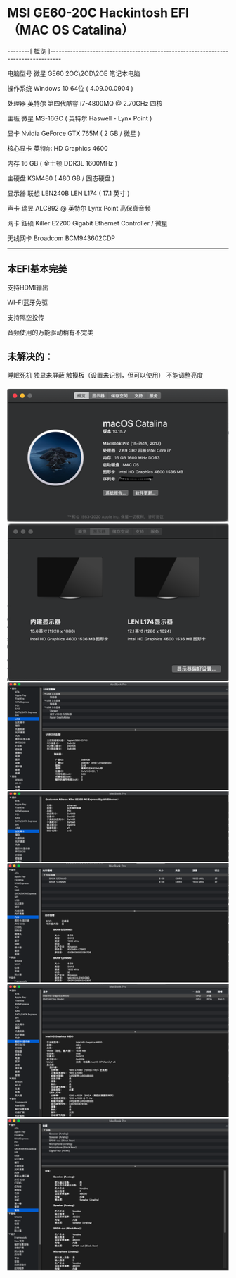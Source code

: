 # MSI GE60-20C Hackintosh EFI（MAC OS Catalina）


--------[ 概览 ]----------------------------------------------------------------------------------

  电脑型号            微星 GE60 2OC\2OD\2OE 笔记本电脑
  
  操作系统            Windows 10 64位 ( 4.09.00.0904 )

  处理器              英特尔 第四代酷睿 i7-4800MQ @ 2.70GHz 四核
  
  主板                微星 MS-16GC ( 英特尔 Haswell - Lynx Point )
  
  显卡                Nvidia GeForce GTX 765M ( 2 GB / 微星 )
  
  核心显卡             英特尔 HD Graphics 4600
  
  内存                16 GB ( 金士顿 DDR3L 1600MHz )
  
  主硬盘               KSM480 ( 480 GB / 固态硬盘 )
  
  显示器               联想 LEN240B LEN L174 ( 17.1 英寸  )
  
  声卡                瑞昱 ALC892 @ 英特尔 Lynx Point  高保真音频
  
  网卡                鈺硕 Killer E2200 Gigabit Ethernet Controller / 微星
  
  无线网卡            Broadcom BCM943602CDP
  
--------------------------------------------------------------------------------------------------

## 本EFI基本完美

支持HDMI输出

WI-FI蓝牙免驱

支持隔空投传

音频使用的万能驱动稍有不完美

## 未解决的：
睡眠死机
独显未屏蔽
触摸板（设置未识别，但可以使用）
不能调整亮度

###


![info](./image/1.png)
![info](./image/2.png)
![info](./image/3.png)
![info](./image/4.png)
![info](./image/5.png)
![info](./image/6.png)
![info](./image/7.png)













